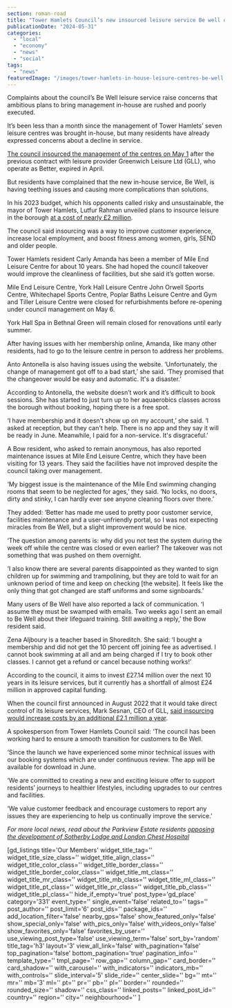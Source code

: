 ```yaml
---
section: roman-road
title: "Tower Hamlets Council’s new insourced leisure service Be well off to a chaotic start"
publicationDate: "2024-05-31"
categories: 
  - "local"
  - "economy"
  - "news"
  - "social"
tags: 
  - "news"
featuredImage: "/images/tower-hamlets-in-house-leisure-centres-be-well.jpg"
---
```


Complaints about the council’s Be Well leisure service raise concerns that ambitious plans to bring management in-house are rushed and poorly executed.

It’s been less than a month since the management of Tower Hamlets’ seven leisure centres was brought in-house, but many residents have already expressed concerns about a decline in service. 

[The council insourced the management of the centres on May 1](https://romanroadlondon.com/leisure-services-closed-til-may-as-tower-hamlets-brings-services-inhouse/) after the previous contract with leisure provider Greenwich Leisure Ltd (GLL), who operate as Better, expired in April.

But residents have complained that the new in-house service, Be Well, is having teething issues and causing more complications than solutions. 

In his 2023 budget, which his opponents called risky and unsustainable, the mayor of Tower Hamlets, Lutfur Rahman unveiled plans to insource leisure in the borough [at a cost of nearly £2 million](https://www.bbc.co.uk/news/uk-england-london-64596375). 

The council said insourcing was a way to improve customer experience, increase local employment, and boost fitness among women, girls, SEND and older people. 

Tower Hamlets resident Carly Amanda has been a member of Mile End Leisure Centre for about 10 years. She had hoped the council takeover would improve the cleanliness of facilities, but she said it’s gotten worse. 

Mile End Leisure Centre, York Hall Leisure Centre John Orwell Sports Centre, Whitechapel Sports Centre, Poplar Baths Leisure Centre and Gym and Tiller Leisure Centre were closed for refurbishments before re-opening under council management on May 6. 

York Hall Spa in Bethnal Green will remain closed for renovations until early summer. 

After having issues with her membership online, Amanda, like many other residents, had to go to the leisure centre in person to address her problems.

Anto Antonella is also having issues using the website. ‘Unfortunately, the change of management got off to a bad start,’ she said. ‘They promised that the changeover would be easy and automatic. It's a disaster.’

According to Antonella, the website doesn’t work and it’s difficult to book sessions. She has started to just turn up to her aquaerobics classes across the borough without booking, hoping there is a free spot.

‘I have membership and it doesn't show up on my account,’ she said. ‘I asked at reception, but they can't help. There is no app and they say it will be ready in June. Meanwhile, I paid for a non-service. It's disgraceful.’

A Bow resident, who asked to remain anonymous, has also reported maintenance issues at Mile End Leisure Centre, which they have been visiting for 13 years. They said the facilities have not improved despite the council taking over management.

‘My biggest issue is the maintenance of the Mile End swimming changing rooms that seem to be neglected for ages,’ they said. ‘No locks, no doors, dirty and stinky, I can hardly ever see anyone cleaning floors over there.’

They added: ‘Better has made me used to pretty poor customer service, facilities maintenance and a user-unfriendly portal, so I was not expecting miracles from Be Well, but a slight improvement would be nice.

‘The question among parents is: why did you not test the system during the week off while the centre was closed or even earlier? The takeover was not something that was pushed on them overnight.

‘I also know there are several parents disappointed as they wanted to sign children up for swimming and trampolining, but they are told to wait for an unknown period of time and keep on checking \[the website\]. It feels like the only thing that got changed are staff uniforms and some signboards.’

Many users of Be Well have also reported a lack of communication. ‘I assume they must be swamped with emails. Two weeks ago I sent an email to Be Well about their lifeguard training. Still awaiting a reply,’ the Bow resident said. 

Zena Aljboury is a teacher based in Shoreditch. She said: ‘I bought a membership and did not get the 10 percent off joining fee as advertised. I cannot book swimming at all and am being charged if I try to book other classes. I cannot get a refund or cancel because nothing works!’

According to the council, it aims to invest £27.14 million over the next 10 years in its leisure services, but it currently has a shortfall of almost £24 million in approved capital funding. 

When the council first announced in August 2022 that it would take direct control of its leisure services, Mark Sesnan, CEO of GLL, [said insourcing would increase costs by an additional £2.1 million a year](https://www.leisureopportunities.co.uk/news/Mark-Sesnan-GLL-CEO-blasts-Tower-Hamlet-Council-decision-to-insource-leisure-services/349919).

A spokesperson from Tower Hamlets Council said: ‘The council has been working hard to ensure a smooth transition for customers to Be Well.  

‘Since the launch we have experienced some minor technical issues with our booking systems which are under continuous review. The app will be available for download in June.

‘We are committed to creating a new and exciting leisure offer to support residents’ journeys to healthier lifestyles, including upgrades to our centres and facilities.

‘We value customer feedback and encourage customers to report any issues they are experiencing to help us continually improve the service.’

_For more local news, read about the Parkview Estate residents [opposing the development of Sotherby Lodge and London Chest Hospital](https://romanroadlondon.com/park-view-residents-petition-oppose-development-sotherby-lodge-london-chest-hospital-mulberry-tree/)_

\[gd\_listings title='Our Members' widget\_title\_tag='' widget\_title\_size\_class='' widget\_title\_align\_class='' widget\_title\_color\_class='' widget\_title\_border\_class='' widget\_title\_border\_color\_class='' widget\_title\_mt\_class='' widget\_title\_mr\_class='' widget\_title\_mb\_class='' widget\_title\_ml\_class='' widget\_title\_pt\_class='' widget\_title\_pr\_class='' widget\_title\_pb\_class='' widget\_title\_pl\_class='' hide\_if\_empty='true' post\_type='gd\_place' category='331' event\_type='' single\_event='false' related\_to='' tags='' post\_author='' post\_limit='6' post\_ids='' package\_ids='' add\_location\_filter='false' nearby\_gps='false' show\_featured\_only='false' show\_special\_only='false' with\_pics\_only='false' with\_videos\_only='false' show\_favorites\_only='false' favorites\_by\_user='' use\_viewing\_post\_type='false' use\_viewing\_term='false' sort\_by='random' title\_tag='h3' layout='3' view\_all\_link='false' with\_pagination='false' top\_pagination='false' bottom\_pagination='true' pagination\_info='' template\_type='' tmpl\_page='' row\_gap='' column\_gap='' card\_border='' card\_shadow='' with\_carousel='' with\_indicators='' indicators\_mb='' with\_controls='' slide\_interval='5' slide\_ride='' center\_slide='' bg='' mt='' mr='' mb='3' ml='' pt='' pr='' pb='' pl='' border='' rounded='' rounded\_size='' shadow='' css\_class='' linked\_posts='' linked\_post\_id='' country='' region='' city='' neighbourhood='' \]
